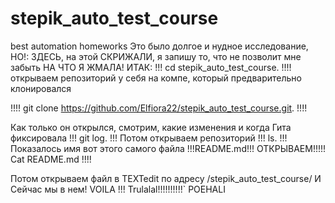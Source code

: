 # stepik_auto_test_course
best automation homeworks
Это было долгое и нудное исследование, НО!:
ЗДЕСЬ, на этой СКРИЖАЛИ, я запишу то, что не позволит мне забыть НА ЧТО Я ЖМАЛА!
ИТАК:
!!!  cd stepik_auto_test_course. !!!! открываем репозиторий у себя на компе, который предварительно клонировался

!!!!  git clone https://github.com/Elfiora22/stepik_auto_test_course.git. !!!!

Как только он открылся, смотрим, какие изменения и когда Гита фиксировала !!!  git log. !!!
Потом открываем репозиторий !!!  ls. !!!
Показалось имя вот этого самого файла !!!README.md!!!
ОТКРЫВАЕМ!!!!! Cat README.md  !!!!

Потом открываем файл в TEXTedit по адресу /stepik_auto_test_course/
И Сейчас мы в нем! VOILA !!!
Trulalal!!!!!!!!!!`
POEHALI


